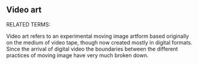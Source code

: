 ## Video art

RELATED TERMS: 

Video art refers to an experimental moving image artform based originally on the medium of video tape, though now created mostly in digital formats. Since the arrival of digital video the boundaries between the different practices of moving image have very much broken down.

